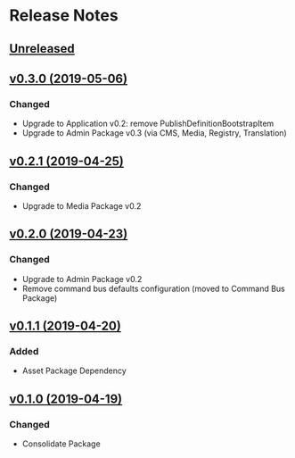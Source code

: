 # Release Notes

## [Unreleased](https://github.com/ixocreate/framework/compare/0.3.0...develop)

## [v0.3.0 (2019-05-06)](https://github.com/ixocreate/framework/compare/0.2.1...0.3.0)
### Changed
- Upgrade to Application v0.2: remove PublishDefinitionBootstrapItem
- Upgrade to Admin Package v0.3 (via CMS, Media, Registry, Translation)

## [v0.2.1 (2019-04-25)](https://github.com/ixocreate/framework/compare/0.2.0...0.2.1)
### Changed
- Upgrade to Media Package v0.2

## [v0.2.0 (2019-04-23)](https://github.com/ixocreate/framework/compare/0.1.1...0.2.0)
### Changed
- Upgrade to Admin Package v0.2
- Remove command bus defaults configuration (moved to Command Bus Package)

## [v0.1.1 (2019-04-20)](https://github.com/ixocreate/framework/compare/0.1.0...0.1.1)
### Added
- Asset Package Dependency

## [v0.1.0 (2019-04-19)](https://github.com/ixocreate/framework/compare/master...0.1.0)
### Changed
- Consolidate Package
